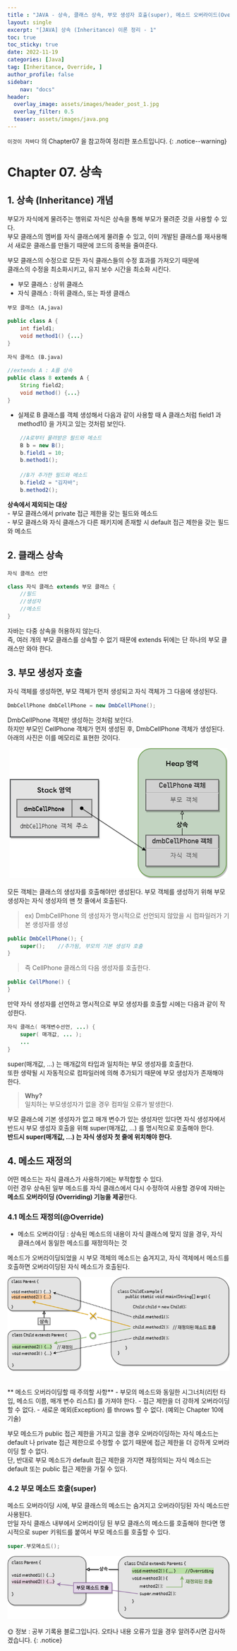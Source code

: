 ```yaml
---
title : "JAVA - 상속, 클래스 상속, 부모 생성자 호출(super), 메소드 오버라이드(Override)"
layout: single
excerpt: "[JAVA] 상속 (Inheritance) 이론 정리 - 1"
toc: true
toc_sticky: true
date: 2022-11-19
categories: [Java]
tag: [Inheritance, Override, ]
author_profile: false
sidebar:
    nav: "docs"
header:
  overlay_image: assets/images/header_post_1.jpg
  overlay_filter: 0.5 
  teaser: assets/images/java.png
---
```


`이것이 자바다` 의 Chapter07 을 참고하여 정리한 포스트입니다.
{: .notice--warning}

# Chapter 07. 상속

## 1. 상속 (Inheritance) 개념  
부모가 자식에게 물려주는 행위로 자식은 상속을 통해 부모가 물려준 것을 사용할 수 있다.  
부모 클래스의 멤버를 자식 클래스에게 물려줄 수 있고, 이미 개발된 클래스를 재사용해서 새로운 클래스를 만들기 때문에 코드의 중복을 줄여준다.   

부모 클래스의 수정으로 모든 자식 클래스들의 수정 효과를 가져오기 때문에   
클래스의 수정을 최소화시키고, 유지 보수 시간을 최소화 시킨다. 

- 부모 클래스 : 상위 클래스  
- 자식 클래스 : 하위 클래스, 또는 파생 클래스

`부모 클래스 (A,java)`
```java
public class A {
    int field1;
    void method1() {...}
}
```

`자식 클래스 (B.java)`
```java
//extends A : A를 상속
public class 8 extends A {  
    String field2;
    void method() {...}
}
```

-  실제로 B 클래스를 객체 생성해서 다음과 같이 사용할 때 A 클래스처럼 field1 과 method1() 을 가지고 있는 것처럼 보인다.
```java
    //A로부터 물려받은 필드와 메소드
    B b = new B();
    b.field1 = 10;
    b.method1();

    //B가 추가한 필드와 메소드
    b.field2 = "김자바";
    b.method2();
 ```
  
**상속에서 제외되는 대상**  
\- 부모 클래스에서 private 접근 제한을 갖는 필드와 메소드  
\- 부모 클래스와 자식 클래스가 다른 패키지에 존재할 시 default 접근 제한을 갖는 필드와 메소드  


## 2. 클래스 상속  

`자식 클래스 선언`
```java
class 자식 클래스 extends 부모 클래스 { 
    //필드
    //생성자
    //메소드
}
```
자바는 다중 상속을 허용하지 않는다.  
즉, 여러 개의 부모 클래스를 상속할 수 없기 때문에 extends 뒤에는 단 하나의 부모 클래스만 와야 한다.  


## 3. 부모 생성자 호출  
자식 객체를 생성하면, 부모 객체가 먼저 생성되고 자식 객체가 그 다음에 생성된다.  

```java
DmbCellPhone dmbCellPhone = new DmbCellPhone();
```
DmbCellPhone 객체만 생성하는 것처럼 보인다.  
하지만 부모인 CellPhone 객체가 먼저 생성된 후, DmbCellPhone 객체가 생성된다.   
아래의 사진은 이를 메모리로 표현한 것이다.
<center><img src="/images/2022-11-18-java_Inheritance/Inheritance_memory.png"></center>

<br>
모든 객체는 클래스의 생성자를 호출해야만 생성된다.  
부모 객체를 생성하기 위해 부모 생성자는 자식 생성자의 맨 첫 줄에서 호출된다.  

> ex) DmbCellPhone 의 생성자가 명시적으로 선언되지 않았을 시 컴파일러가 기본 생성자를 생성  
```java
public DmbCellPhone(); {
    super();    //추가됨, 부모의 기본 생성자 호출
}
```

> 즉 CellPhone 클래스의 다음 생성자를 호출한다.  
```java
public CellPhone() {
}
```


만약 자식 생성자를 선언하고 명시적으로 부모 생성자를 호출할 시에는 다음과 같이 작성한다.
```java
자식 클래스( 매개변수선언, ...) {
    super( 매개값, ... );
    ...
}
```

super(매개값, ...) 는 매개값의 타입과 일치하는 부모 생성자를 호출한다.  
또한 생략될 시 자동적으로 컴파일러에 의해 추가되기 때문에 부모 생성자가 존재해야 한다.  
> **Why?**  
일치하는 부모생성자가 없을 경우 컴파일 오류가 발생한다.

부모 클래스에 기본 생성자가 없고 매개 변수가 있는 생성자만 있다면 자식 생성자에서 반드시 부모 생성자 호출을 위해 super(매개값, ...) 를 명시적으로 호출해야 한다.  
**반드시 super(매개값, ...) 는 자식 생성자 첫 줄에 위치해야 한다.**  



## 4. 메소드 재정의    
어떤 메소드는 자식 클래스가 사용하기에는 부적합할 수 있다.  
이런 경우 상속된 일부 메소드를 자식 클래스에서 다시 수정하여 사용할 경우에 자바는 **메소드 오버라이딩 (Overriding) 기능을 제공**한다.

### 4.1 메소드 재정의(@Override)  
- 메소드 오버라이딩 : 상속된 메소드의 내용이 자식 클래스에 맞지 않을 경우, 자식 클래스에서 동일한 메소드를 재정의하는 것  

메소드가 오버라이딩되었을 시 부모 객체의 메소드는 숨겨지고, 자식 객체에서 메소드를 호출하면 오버라이딩된 자식 메소드가 호출된다.   
<center><img src="/images/2022-11-18-java_Inheritance/method_override.png"></center>  
<br>
<br>
**<i class="fa fa-exclamation-triangle" aria-hidden="true"></i>  메소드 오버라이딩할 때 주의할 사항**
- 부모의 메소드와 동일한 시그너처(리턴 타입, 메소드 이름, 매개 변수 리스트) 를 가져야 한다.  
- 접근 제한을 더 강하게 오버라이딩 할 수 없다.  
- 새로운 예외(Exception) 를 throws 할 수 없다. (예외는 Chapter 10에 기술)

부모 메소드가 public 접근 제한을 가지고 있을 경우 오버라이딩하는 자식 메소드는 default 나 private 접근 제한으로 수정할 수 없기 때문에 접근 제한을 더 강하게 오버라이딩 할 수 없다.  
단, 반대로 부모 메소드가 default 접근 제한을 가지면 재정의되는 자식 메소드는 default 또는 public 접근 제한을 가질 수 있다.  

### 4.2 부모 메소드 호출(super)  
메소드 오버라이딩 시에, 부모 클래스의 메소드는 숨겨지고 오버라이딩된 자식 메소드만 사용된다.  
만일 자식 클래스 내부에서 오버라이딩 된 부모 클래스의 메소드를 호출해야 한다면 명시적으로 super 키워드를 붙여서 부모 메소드를 호출할 수 있다.  

```java
super.부모메소드();
```  

<center><img src="/images/2022-11-18-java_Inheritance/super_method.png"></center>  


🌞 정보 : 공부 기록용 블로그입니다. 오타나 내용 오류가 있을 경우 알려주시면 감사하겠습니다.
{: .notice}
